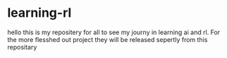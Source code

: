 # learning-rl
hello this is my repositery for all to see my journy in learning ai and rl. For the more flesshed out project they will be released sepertly from this repositary

